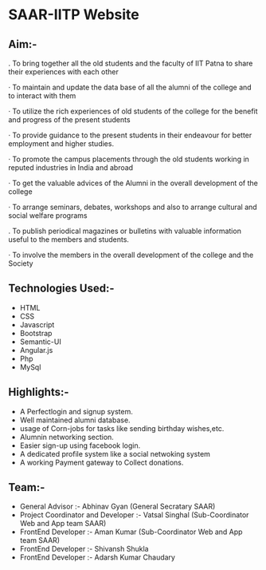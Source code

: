 # SAAR-IITP Website

## Aim:-
 .       To bring together all the old students and the faculty of IIT Patna to share their experiences with each other

·        To maintain and update the data base of all the alumni of the college and to interact with them

·        To utilize the rich experiences of old students of the college for the benefit and progress of the present students

·        To provide guidance to the present students in their endeavour for better employment and higher studies.

·        To promote the campus placements through the old students working in reputed industries in India and abroad

·        To get the valuable advices of the Alumni in the overall development of the college

·        To arrange seminars, debates, workshops and also to arrange cultural and social welfare programs 

.        To publish periodical magazines or bulletins with valuable information useful to the members and students. 

·        To involve the members in the overall development of the college and the Society  



## Technologies Used:-
* HTML
* CSS
* Javascript
* Bootstrap
* Semantic-UI
* Angular.js
* Php
* MySql

## Highlights:-
* A Perfectlogin and signup system.
* Well maintained alumni database.
* usage of Corn-jobs for tasks like sending birthday wishes,etc.
* Alumnin networking section.
* Easier sign-up using facebook login.
* A dedicated profile system like a social netwoking system
* A working Payment gateway to Collect donations.

## Team:-
* General Advisor :- Abhinav Gyan (General Secratary SAAR)
* Project Coordinator and Developer :- Vatsal Singhal (Sub-Coordinator Web and App team SAAR)
* FrontEnd Developer :- Aman Kumar (Sub-Coordinator Web and App team SAAR)
* FrontEnd Developer :- Shivansh Shukla
* FrontEnd Developer :- Adarsh Kumar Chaudary

